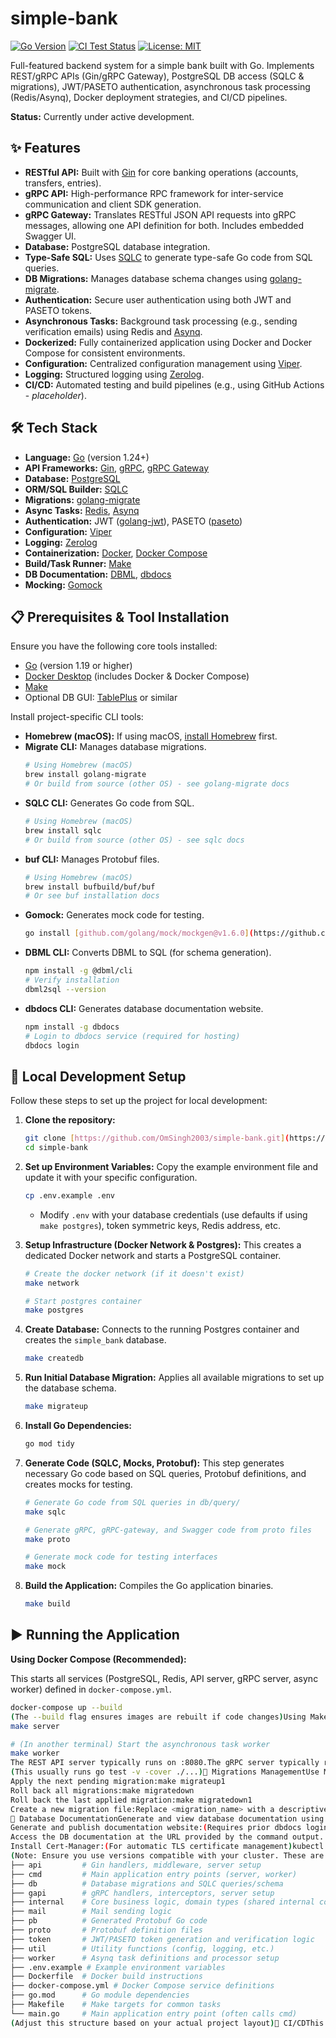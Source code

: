 # simple-bank

[![Go Version](https://img.shields.io/badge/Go-1.24+-blue.svg)](https://golang.org/)
[![CI Test Status](https://github.com/OmSingh2003/simple-bank/actions/workflows/ci-test.yml/badge.svg)](https://github.com/OmSingh2003/simple-bank/actions/workflows/ci-test.yml) [![License: MIT](https://img.shields.io/badge/License-MIT-yellow.svg)](https://opensource.org/licenses/MIT)

Full-featured backend system for a simple bank built with Go. Implements REST/gRPC APIs (Gin/gRPC Gateway), PostgreSQL DB access (SQLC & migrations), JWT/PASETO authentication, asynchronous task processing (Redis/Asynq), Docker deployment strategies, and CI/CD pipelines.

**Status:** Currently under active development.

## ✨ Features

* **RESTful API:** Built with [Gin](https://github.com/gin-gonic/gin) for core banking operations (accounts, transfers, entries).
* **gRPC API:** High-performance RPC framework for inter-service communication and client SDK generation.
* **gRPC Gateway:** Translates RESTful JSON API requests into gRPC messages, allowing one API definition for both. Includes embedded Swagger UI.
* **Database:** PostgreSQL database integration.
* **Type-Safe SQL:** Uses [SQLC](https://github.com/sqlc-dev/sqlc) to generate type-safe Go code from SQL queries.
* **DB Migrations:** Manages database schema changes using [golang-migrate](https://github.com/golang-migrate/migrate).
* **Authentication:** Secure user authentication using both JWT and PASETO tokens.
* **Asynchronous Tasks:** Background task processing (e.g., sending verification emails) using Redis and [Asynq](https://github.com/hibiken/asynq).
* **Dockerized:** Fully containerized application using Docker and Docker Compose for consistent environments.
* **Configuration:** Centralized configuration management using [Viper](https://github.com/spf13/viper).
* **Logging:** Structured logging using [Zerolog](https://github.com/rs/zerolog).
* **CI/CD:** Automated testing and build pipelines (e.g., using GitHub Actions - *placeholder*).

## 🛠️ Tech Stack

* **Language:** [Go](https://golang.org/) (version 1.24+)
* **API Frameworks:** [Gin](https://github.com/gin-gonic/gin), [gRPC](https://grpc.io/), [gRPC Gateway](https://github.com/grpc-ecosystem/grpc-gateway)
* **Database:** [PostgreSQL](https://www.postgresql.org/)
* **ORM/SQL Builder:** [SQLC](https://github.com/sqlc-dev/sqlc)
* **Migrations:** [golang-migrate](https://github.com/golang-migrate/migrate)
* **Async Tasks:** [Redis](https://redis.io/), [Asynq](https://github.com/hibiken/asynq)
* **Authentication:** JWT ([golang-jwt](https://github.com/golang-jwt/jwt)), PASETO ([paseto](https://github.com/o1egl/paseto))
* **Configuration:** [Viper](https://github.com/spf13/viper)
* **Logging:** [Zerolog](https://github.com/rs/zerolog)
* **Containerization:** [Docker](https://www.docker.com/), [Docker Compose](https://docs.docker.com/compose/)
* **Build/Task Runner:** [Make](https://www.gnu.org/software/make/)
* **DB Documentation:** [DBML](https://dbml.org/), [dbdocs](https://dbdocs.io/)
* **Mocking:** [Gomock](https://github.com/golang/mock)

## 📋 Prerequisites & Tool Installation

Ensure you have the following core tools installed:

* [Go](https://golang.org/doc/install) (version 1.19 or higher)
* [Docker Desktop](https://docs.docker.com/get-docker/) (includes Docker & Docker Compose)
* [Make](https://www.gnu.org/software/make/)
* Optional DB GUI: [TablePlus](https://tableplus.com/) or similar

Install project-specific CLI tools:

* **Homebrew (macOS):** If using macOS, [install Homebrew](https://brew.sh/) first.
* **Migrate CLI:** Manages database migrations.
    ```bash
    # Using Homebrew (macOS)
    brew install golang-migrate
    # Or build from source (other OS) - see golang-migrate docs
    ```
* **SQLC CLI:** Generates Go code from SQL.
    ```bash
    # Using Homebrew (macOS)
    brew install sqlc
    # Or build from source (other OS) - see sqlc docs
    ```
* **buf CLI:** Manages Protobuf files.
    ```bash
    # Using Homebrew (macOS)
    brew install bufbuild/buf/buf
    # Or see buf installation docs
    ```
* **Gomock:** Generates mock code for testing.
    ```bash
    go install [github.com/golang/mock/mockgen@v1.6.0](https://github.com/golang/mock/mockgen@v1.6.0)
    ```
* **DBML CLI:** Converts DBML to SQL (for schema generation).
    ```bash
    npm install -g @dbml/cli
    # Verify installation
    dbml2sql --version
    ```
* **dbdocs CLI:** Generates database documentation website.
    ```bash
    npm install -g dbdocs
    # Login to dbdocs service (required for hosting)
    dbdocs login
    ```

## 🚀 Local Development Setup

Follow these steps to set up the project for local development:

1.  **Clone the repository:**
    ```bash
    git clone [https://github.com/OmSingh2003/simple-bank.git](https://github.com/OmSingh2003/simple-bank.git)
    cd simple-bank
    ```

2.  **Set up Environment Variables:**
    Copy the example environment file and update it with your specific configuration.
    ```bash
    cp .env.example .env
    ```
    * Modify `.env` with your database credentials (use defaults if using `make postgres`), token symmetric keys, Redis address, etc.

3.  **Setup Infrastructure (Docker Network & Postgres):**
    This creates a dedicated Docker network and starts a PostgreSQL container.
    ```bash
    # Create the docker network (if it doesn't exist)
    make network

    # Start postgres container
    make postgres
    ```

4.  **Create Database:**
    Connects to the running Postgres container and creates the `simple_bank` database.
    ```bash
    make createdb
    ```

5.  **Run Initial Database Migration:**
    Applies all available migrations to set up the database schema.
    ```bash
    make migrateup
    ```

6.  **Install Go Dependencies:**
    ```bash
    go mod tidy
    ```

7.  **Generate Code (SQLC, Mocks, Protobuf):**
    This step generates necessary Go code based on SQL queries, Protobuf definitions, and creates mocks for testing.
    ```bash
    # Generate Go code from SQL queries in db/query/
    make sqlc

    # Generate gRPC, gRPC-gateway, and Swagger code from proto files
    make proto

    # Generate mock code for testing interfaces
    make mock
    ```

8.  **Build the Application:**
    Compiles the Go application binaries.
    ```bash
    make build
    ```

## ▶️ Running the Application

**Using Docker Compose (Recommended):**

This starts all services (PostgreSQL, Redis, API server, gRPC server, async worker) defined in `docker-compose.yml`.

```bash
docker-compose up --build
(The --build flag ensures images are rebuilt if code changes)Using Make (Requires Manual Service Management):If you prefer not to use Docker Compose for the Go services (but still use make postgres for the DB):# Start the main API server (REST & gRPC Gateway)
make server

# (In another terminal) Start the asynchronous task worker
make worker
The REST API server typically runs on :8080.The gRPC server typically runs on :9090.The Asynq web UI (if enabled) runs on :8081.🧪 Running TestsTo run the test suite:make test
(This usually runs go test -v -cover ./...)🔄 Migrations ManagementUse Make commands to manage database schema migrations:Apply all pending migrations:make migrateup
Apply the next pending migration:make migrateup1
Roll back all migrations:make migratedown
Roll back the last applied migration:make migratedown1
Create a new migration file:Replace <migration_name> with a descriptive name (e.g., add_users_table).make new_migration name=<migration_name>
📄 Database DocumentationGenerate and view database documentation using DBML and dbdocs:Generate DBML schema file (if needed):(This might be manual or part of another process depending on your setup)Generate schema SQL file from DBML:(Useful for visualizing or comparing)make db_schema
Generate and publish documentation website:(Requires prior dbdocs login)make db_docs
Access the DB documentation at the URL provided by the command output. (Password: secret - as noted in your input, consider if this should be documented or secured differently)📄 API Documentation (Swagger)API documentation is automatically generated from the Protobuf definitions and served via Swagger UI.Once the server is running (using docker-compose up or make server), access the Swagger UI at:http://localhost:8080/swagger/☁️ Deployment (Kubernetes Example)These are example steps for setting up prerequisites in a Kubernetes cluster for deployment:Install Nginx Ingress Controller:(Example for AWS, check provider docs for others)kubectl apply -f [https://raw.githubusercontent.com/kubernetes/ingress-nginx/controller-v0.48.1/deploy/static/provider/aws/deploy.yaml](https://raw.githubusercontent.com/kubernetes/ingress-nginx/controller-v0.48.1/deploy/static/provider/aws/deploy.yaml)
Install Cert-Manager:(For automatic TLS certificate management)kubectl apply -f [https://github.com/jetstack/cert-manager/releases/download/v1.4.0/cert-manager.yaml](https://github.com/jetstack/cert-manager/releases/download/v1.4.0/cert-manager.yaml)
(Note: Ensure you use versions compatible with your cluster. These are examples.)(Add specific deployment steps for the simple-bank application itself here, e.g., applying Kubernetes manifests for Deployments, Services, Ingress, Secrets, etc.)🏗️ Project Structure (Overview).
├── api         # Gin handlers, middleware, server setup
├── cmd         # Main application entry points (server, worker)
├── db          # Database migrations and SQLC queries/schema
├── gapi        # gRPC handlers, interceptors, server setup
├── internal    # Core business logic, domain types (shared internal code)
├── mail        # Mail sending logic
├── pb          # Generated Protobuf Go code
├── proto       # Protobuf definition files
├── token       # JWT/PASETO token generation and verification logic
├── util        # Utility functions (config, logging, etc.)
├── worker      # Asynq task definitions and processor setup
├── .env.example # Example environment variables
├── Dockerfile  # Docker build instructions
├── docker-compose.yml # Docker Compose service definitions
├── go.mod      # Go module dependencies
├── Makefile    # Make targets for common tasks
└── main.go     # Main application entry point (often calls cmd)
(Adjust this structure based on your actual project layout)🔄 CI/CDThis project uses GitHub Actions for continuous integration. The workflow includes:Running linters (golangci-lint).Running unit tests.Building the application.(Describe your specific CI/CD setup here)🤝 ContributingContributions are welcome! Please follow standard Go practices and ensure tests pass before submitting a pull request.(Add more detailed contribution guidelines if needed)📜 LicenseThis project is licensed under the MIT License - see the LICENSE file for details.
